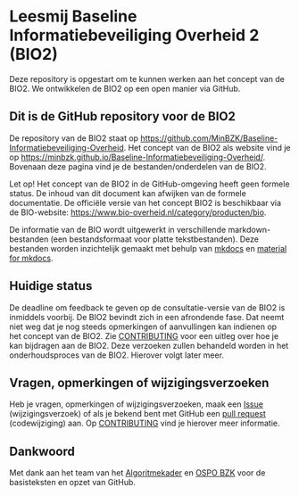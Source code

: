 # Leesmij Baseline Informatiebeveiliging Overheid 2 (BIO2)
Deze repository is opgestart om te kunnen werken aan het concept van de BIO2. 
We ontwikkelen de BIO2 op een open manier via GitHub.

## Dit is de GitHub repository voor de BIO2
De repository van de BIO2 staat op <https://github.com/MinBZK/Baseline-Informatiebeveiliging-Overheid>.
Het concept van de BIO2 als website vind je op <https://minbzk.github.io/Baseline-Informatiebeveiliging-Overheid/>.
Bovenaan deze pagina vind je de bestanden/onderdelen van de BIO2.<br>

Let op! Het concept van de BIO2 in de GitHub-omgeving heeft geen formele status. De inhoud van dit document kan afwijken van de formele documentatie.
De officiële versie van het concept BIO2 is beschikbaar via de BIO-website: <https://www.bio-overheid.nl/category/producten/bio>.<br>

De informatie van de BIO wordt uitgewerkt in verschillende markdown-bestanden (een bestandsformaat voor platte tekstbestanden). 
Deze bestanden worden inzichtelijk gemaakt met behulp van [mkdocs](https://www.mkdocs.org/) en [material for mkdocs](https://squidfunk.github.io/mkdocs-material/).

## Huidige status
De deadline om feedback te geven op de consultatie-versie van de BIO2 is inmiddels voorbij. 
De BIO2 bevindt zich in een afrondende fase. 
Dat neemt niet weg dat je nog steeds opmerkingen of aanvullingen kan indienen op het concept van de BIO2. 
Zie [CONTRIBUTING](https://github.com/MinBZK/Baseline-Informatiebeveiliging-Overheid/blob/main/CONTRIBUTING.md) voor een uitleg over hoe je kan bijdragen aan de BIO2. Deze verzoeken zullen behandeld worden in het onderhoudsproces van de BIO2. Hierover volgt later meer.


## Vragen, opmerkingen of wijzigingsverzoeken
Heb je vragen, opmerkingen of wijzigingsverzoeken, maak een [Issue](https://github.com/MinBZK/Baseline-Informatiebeveiliging-Overheid/issues) (wijzigingsverzoek) of als je bekend bent met GitHub een [pull request](https://github.com/MinBZK/Baseline-Informatiebeveiliging-Overheid/pulls) (codewijziging) aan. 
Op [CONTRIBUTING](https://github.com/MinBZK/Baseline-Informatiebeveiliging-Overheid/blob/main/CONTRIBUTING.md) vind je hierover meer informatie.

## Dankwoord
Met dank aan het team van het [Algoritmekader](https://github.com/MinBZK/Algoritmekader/) en [OSPO BZK](https://www.digitaleoverheid.nl/nieuws/bzk-richt-open-source-program-office-op/) voor de basisteksten en opzet van GitHub.
